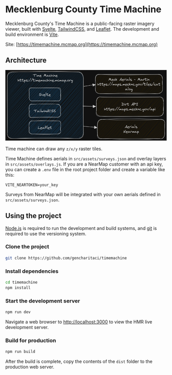 # Mecklenburg County Time Machine

Mecklenburg County's Time Machine is a public-facing raster imagery viewer, built with [Svelte](https://svelte.dev/), [TailwindCSS](https://tailwindcss.com/), and [Leaflet](https://leafletjs.com/). The development and build environment is [Vite](https://vitejs.dev/).

Site: [https://timemachine.mcmap.org](https://timemachine.mcmap.org)

## Architecture

![Architecture](./Architecture.png)

Time machine can draw any `z/x/y` raster tiles.

Time Machine defines aerials in `src/assets/surveys.json` and overlay layers in `src/assets/overlays.js`. If you are a NearMap customer with an api key, you can create a `.env` file in the root project folder and create a variable like this:

```.env
VITE_NEARTOKEN=your_key
```

Surveys from NearMap will be integrated with your own aerials defined in `src/assets/surveys.json`.

## Using the project

[Node.js](https://nodejs.org/en) is required to run the development and build systems, and [git](https://git-scm.com/) is required to use the versioning system.

### Clone the project
```bash
git clone https://github.com/gencharitaci/timemachine
```

### Install dependencies
```bash
cd timemachine
npm install
```

### Start the development server
```bash
npm run dev
```

Navigate a web browser to [http://localhost:3000](http://localhost:3000) to view the HMR live development server.

### Build for production
```bash
npm run build
```

After the build is complete, copy the contents of the `dist` folder to the production web server.
